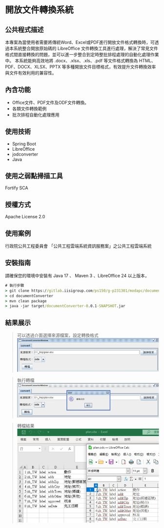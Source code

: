 # 開放文件轉換系統

## 公共程式描述

本專案為當使用者需要將傳統Word、Excel或PDF進行開放文件格式轉換時，可透過本系統整合開放原始碼的 LibreOffice 文件轉換工具進行處理，解決了常見文件格式間直接轉換的問題，並可以進一步整合到定時整批排程處理的自動化處理作業中。 本系統能夠高效地將 .docx、.xlsx、.xls、.pdf 等文件格式轉換為 HTML、PDF、DOCX、XLSX、PPTX 等多種開放文件目標格式，有效提升文件轉換效率與文件有效利用的兼容性。

## 內含功能

- Office文件、PDF文件及ODF文件轉換。
- 各類文件轉換範例
- 批次排程自動化處理應用

## 使用技術

- Spring Boot 
- LibreOffice 
- jodconverter 
- Java

## 使用之弱點掃描工具

Fortify SCA

## 授權方式

Apache License 2.0

## 使用案例

行政院公共工程委員會
「公共工程雲端系統資訊服務案」之公共工程雲端系統

## 安裝指南

請確保您的環境中安裝有 Java 17 、 Maven 3 、LibreOffice 24 以上版本，

```bat
# 執行步驟
> git clone https://gitlab.iisigroup.com/ps150/g-p231301/modapc/documentconverter.git
> cd documentConverter
> mvn clean package
> java -jar target/documentConverter-0.0.1-SNAPSHOT.jar
```
## 結果展示

> 可以透過介面選擇來源檔案，設定轉換格式<br/>
![image](demo/1.jpg)

> 執行轉檔<br/>
![image](demo/2.jpg)

> 轉檔結果<br/>
![image](demo/3.jpg)



